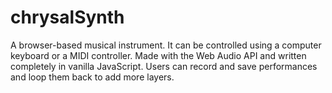 # chrysalSynth
A browser-based musical instrument.  It can be controlled using a computer keyboard or a MIDI controller. Made with the Web Audio API and written completely in vanilla JavaScript. Users can record and save performances and loop them back to add more layers.
